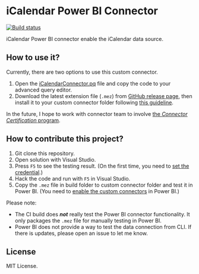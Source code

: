 # iCalendar Power BI Connector

[![Build status](https://ci.appveyor.com/api/projects/status/x8lcteimwrvsianj/branch/master?svg=true)](https://ci.appveyor.com/project/lijunle/icalendarconnector/branch/master)

iCalendar Power BI connector enable the iCalendar data source.

## How to use it?

Currently, there are two options to use this custom connector.

1. Open the [iCalendarConnector.pq](iCalendarConnector/iCalendarConnector.pq) file and copy the code to your advanced query editor.
2. Download the latest extension file (`.mez`) from [GitHub release page](https://github.com/lijunle/iCalendarConnector/releases), then install it to your custom connector folder following [this guideline](https://github.com/Microsoft/DataConnectors#quickstart).

In the future, I hope to work with connector team to involve [the *Connector Certification* program](https://docs.microsoft.com/en-us/power-query/connectorcertification).

## How to contribute this project?

1. Git clone this repository.
2. Open solution with Visual Studio.
3. Press `F5` to see the testing result. (On the first time, you need to [set the credential](https://docs.microsoft.com/en-us/power-query/samples/trippin/1-odata/readme#creating-a-basic-odata-connector).)
4. Hack the code and run with `F5` in Visual Studio.
5. Copy the `.mez` file in build folder to custom connector folder and test it in Power BI. (You need to [enable the custom connectors](https://docs.microsoft.com/en-us/power-query/samples/trippin/1-odata/readme#loading-your-extension-in-power-bi-desktop) in Power BI.)

Please note:

- The CI build does ***not*** really test the Power BI connector functionality. It only packages the `.mez` file for manually testing in Power BI.
- Power BI does not provide a way to test the data connection from CLI. If there is updates, please open an issue to let me know.

## License

MIT License.
